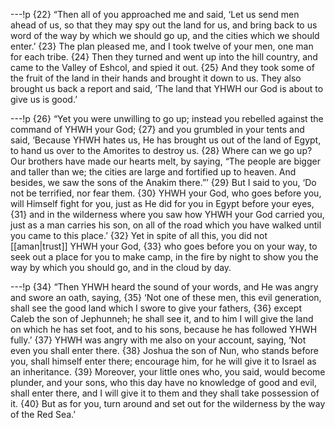---!p
{22} “Then all of you approached me and said, ‘Let us send men ahead of us, so that they may spy out the land for us, and bring back to us word of the way by which we should go up, and the cities which we should enter.’ {23} The plan pleased me, and I took twelve of your men, one man for each tribe. {24} Then they turned and went up into the hill country, and came to the Valley of Eshcol, and spied it out. {25} And they took some of the fruit of the land in their hands and brought it down to us. They also brought us back a report and said, ‘The land that YHWH our God is about to give us is good.’

---!p
{26} “Yet you were unwilling to go up; instead you rebelled against the command of YHWH your God; {27} and you grumbled in your tents and said, ‘Because YHWH hates us, He has brought us out of the land of Egypt, to hand us over to the Amorites to destroy us. {28} Where can we go up? Our brothers have made our hearts melt, by saying, “The people are bigger and taller than we; the cities are large and fortified up to heaven. And besides, we saw the sons of the Anakim there.”’ {29} But I said to you, ‘Do not be terrified, nor fear them. {30} YHWH your God, who goes before you, will Himself fight for you, just as He did for you in Egypt before your eyes, {31} and in the wilderness where you saw how YHWH your God carried you, just as a man carries his son, on all of the road which you have walked until you came to this place.’ {32} Yet in spite of all this, you did not [[aman|trust]] YHWH your God, {33} who goes before you on your way, to seek out a place for you to make camp, in the fire by night to show you the way by which you should go, and in the cloud by day.

---!p
{34} “Then YHWH heard the sound of your words, and He was angry and swore an oath, saying, {35} ‘Not one of these men, this evil generation, shall see the good land which I swore to give your fathers, {36} except Caleb the son of Jephunneh; he shall see it, and to him I will give the land on which he has set foot, and to his sons, because he has followed YHWH fully.’ {37} YHWH was angry with me also on your account, saying, ‘Not even you shall enter there. {38} Joshua the son of Nun, who stands before you, shall himself enter there; encourage him, for he will give it to Israel as an inheritance. {39} Moreover, your little ones who, you said, would become plunder, and your sons, who this day have no knowledge of good and evil, shall enter there, and I will give it to them and they shall take possession of it. {40} But as for you, turn around and set out for the wilderness by the way of the Red Sea.’